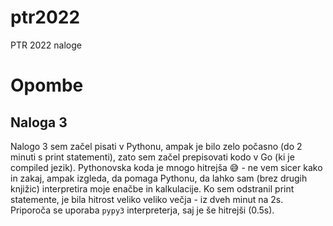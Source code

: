 # ptr2022
PTR 2022 naloge

# Opombe
## Naloga 3
Nalogo 3 sem začel pisati v Pythonu, ampak je bilo zelo počasno (do 2 minuti s print statementi), zato sem začel prepisovati kodo v Go (ki je compiled jezik). Pythonovska koda je mnogo hitrejša :sweat_smile: - ne vem sicer kako in zakaj, ampak izgleda, da pomaga Pythonu, da lahko sam (brez drugih knjižic) interpretira moje enačbe in kalkulacije. Ko sem odstranil print statemente, je bila hitrost veliko veliko večja - iz dveh minut na 2s. Priporoča se uporaba `pypy3` interpreterja, saj je še hitrejši (0.5s).

